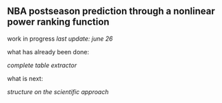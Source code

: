 ## NBA postseason prediction through a nonlinear power ranking function

work in progress
*last update: june 26*

what has already been done:

*complete table extractor*

what is next:

*structure on the scientific approach*
